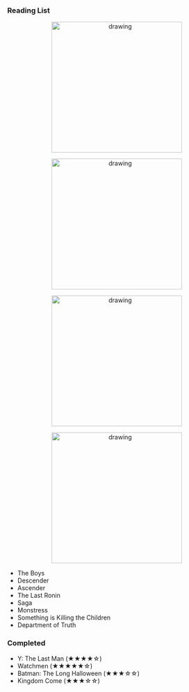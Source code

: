 <h3> Reading List </h3>

<p align="center">
<img src="https://paulxu.me/interests/comics/images/fables.jpeg" alt="drawing" width="300"/>
</p>

<p align="center">
<img src="https://paulxu.me/interests/comics/images/transmetropolitan.jpeg" alt="drawing" width="300"/>
</p>

<p align="center">
<img src="https://paulxu.me/interests/comics/images/ex_machina.jpeg" alt="drawing" width="300"/>
</p>

<p align="center">
<img src="https://paulxu.me/interests/comics/images/preacher.jpeg" alt="drawing" width="300"/>
</p>

- The Boys
- Descender
- Ascender
- The Last Ronin
- Saga
- Monstress
- Something is Killing the Children
- Department of Truth

<h3> Completed </h3>

- Y: The Last Man (★★★★☆)
- Watchmen (★★★★★☆)
- Batman: The Long Halloween (★★★☆☆)
- Kingdom Come (★★★☆☆)